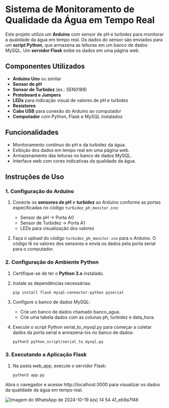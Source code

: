# Sistema de Monitoramento de Qualidade da Água em Tempo Real

Este projeto utiliza um **Arduino** com sensor de pH e turbidez para monitorar a qualidade da água em tempo real. Os dados do sensor são enviados para um **script Python**, que armazena as leituras em um banco de dados MySQL. Um **servidor Flask** exibe os dados em uma página web.

## Componentes Utilizados
- **Arduino Uno** ou similar
- **Sensor de pH**
- **Sensor de Turbidez** (ex.: SEN0189)
- **Protoboard e Jumpers**
- **LEDs** para indicação visual de valores de pH e turbidez
- **Resistores**
- **Cabo USB** para conexão do Arduino ao computador
- **Computador** com Python, Flask e MySQL instalados

## Funcionalidades
- Monitoramento contínuo do pH e da turbidez da água.
- Exibição dos dados em tempo real em uma página web.
- Armazenamento das leituras no banco de dados MySQL.
- Interface web com cores indicativas da qualidade da água.

## Instruções de Uso

### 1. Configuração do Arduino

1. Conecte os **sensores de pH** e **turbidez** ao Arduino conforme as portas especificadas no código `turbidez_ph_monitor.ino`:
   - Sensor de pH → Porta A0
   - Sensor de Turbidez → Porta A1
   - LEDs para visualização dos valores

2. Faça o upload do código `turbidez_ph_monitor.ino` para o Arduino. O código lê os valores dos sensores e envia os dados pela porta serial para o computador.

### 2. Configuração do Ambiente Python

1. Certifique-se de ter o **Python 3.x** instalado.
   
3. Instale as dependências necessárias:
   ```bash
   pip install flask mysql-connector-python pyserial

4. Configure o banco de dados MySQL:
    - Crie um banco de dados chamado banco_agua.
    - Crie uma tabela dados com as colunas ph, turbidez e data_hora.
      
5. Execute o script Python serial_to_mysql.py para começar a coletar dados da porta serial e armazená-los no banco de dados:
   ```
   python3 python_script/serial_to_mysql.py
   ```

### 3. Executando a Aplicação Flask

1. Na pasta web_app, execute o servidor Flask:
   ```
   python3 app.py
   ```

Abra o navegador e acesse http://localhost:3000 para visualizar os dados da qualidade da água em tempo real.

![Imagem do WhatsApp de 2024-10-19 à(s) 14 54 41_eb9a7f46](https://github.com/user-attachments/assets/5d52a9f5-32bc-4558-aa1e-058f1a1dff60)


